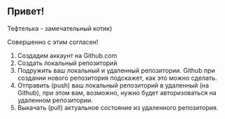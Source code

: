 ## Привет!

Тефтелька - замечательный котик)

Совершенно с этим согласен!

1. Создадим аккаунт на Github.com
2. Создать локальный репозиторий
3. Подружить ваш локальный и удаленный репозитории. Github при создании нового репозитория подскажет, как это можно сделать.
4. Отправить (push) ваш локальный репозиторий в удаленный (на Github), при этом вам, возможно, нужно будет авторизоваться на удаленном репозитории.
5. Выкачать (pull)  актуальное состояние из удаленного репозитория.